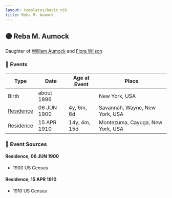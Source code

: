 ```yaml
---
layout: templates/basic.njk
title: Reba M. Aumock
---
```

## 🟣 Reba M. Aumock

Daughter of [William Aumock](/people/5/50418111) and [Flora Wilson](/people/2/2426620)

### 📆 Events

Type | Date | Age at Event | Place
------ | ------ | ------ | ------
Birth | about 1896 |  | New York, USA
[Residence](#event-event-0) | 06 JUN 1900 | 4y, 6m, 6d | Savannah, Wayne, New York, USA
[Residence](#event-event-1) | 15 APR 1910 | 14y, 4m, 15d | Montezuma, Cayuga, New York, USA

### 📰 Event Sources

#### <a id="event-event-0"></a> Residence, 06 JUN 1900
* 1900 US Census

#### <a id="event-event-1"></a> Residence, 15 APR 1910
* 1910 US Census
